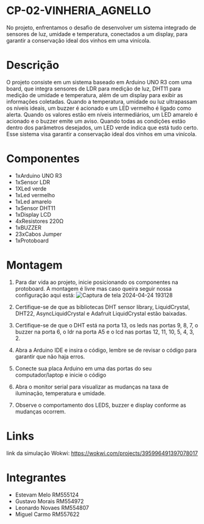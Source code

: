# CP-02-VINHERIA_AGNELLO

No projeto, enfrentamos o desafio de desenvolver um sistema integrado de sensores de luz, umidade e temperatura, conectados a um display, para garantir a conservação ideal dos vinhos em uma vinícola.

# Descrição

O projeto consiste em um sistema baseado em Arduino UNO R3 com uma board, que integra sensores de LDR para medição de luz, DHT11 para medição de umidade e temperatura, além de um display para exibir as informações coletadas. Quando a temperatura, umidade ou luz ultrapassam os níveis ideais, um buzzer é acionado e um LED vermelho é ligado como alerta. Quando os valores estão em níveis intermediários, um LED amarelo é acionado e o buzzer emite um aviso. Quando todas as condições estão dentro dos parâmetros desejados, um LED verde indica que está tudo certo. Esse sistema visa garantir a conservação ideal dos vinhos em uma vinícola.

# Componentes

- 1xArduino UNO R3
- 1xSensor LDR
- 1XLed verde
- 1xLed vermelho
- 1xLed amarelo
- 1xSensor DHT11
- 1xDisplay LCD
- 4xResistores 220Ω
- 1xBUZZER
- 23xCabos Jumper
- 1xProtoboard

# Montagem
1. Para dar vida ao projeto, inicie posicionando os componentes na protoboard. A montagem é livre mas caso queira seguir nossa configuração aqui está:
![Captura de tela 2024-04-24 193128](https://github.com/leonardonnovaes/CP-02-VINHERIA_AGNELLO/assets/148134209/c6d8b1d1-bdb9-4965-b180-4031e47ddb04)

2. Certifique-se de que as bibliotecas DHT sensor library, LiquidCrystal, DHT22, AsyncLiquidCrystal e Adafruit LiquidCrystal estão baixadas.

3. Certifique-se de que o DHT está na porta 13, os leds nas portas 9, 8, 7, o buzzer na porta 6, o ldr na porta A5 e o lcd nas portas 12, 11, 10, 5, 4, 3, 2.

4. Abra a Arduino IDE e insira o código, lembre se de revisar o código para garantir que não haja erros.

5. Conecte sua placa Arduino em uma das portas do seu computador/laptop e inicie o código

6. Abra o monitor serial para visualizar as mudanças na taxa de iluminação, temperatura e umidade.

7. Observe o comportamento dos LEDS, buzzer e display conforme as mudanças ocorrem.

# Links

link da simulação Wokwi: https://wokwi.com/projects/395996491397078017

# Integrantes

- Estevam Melo RM555124 
- Gustavo Morais RM554972
- Leonardo Novaes RM554807
- Miguel Carmo RM557622


